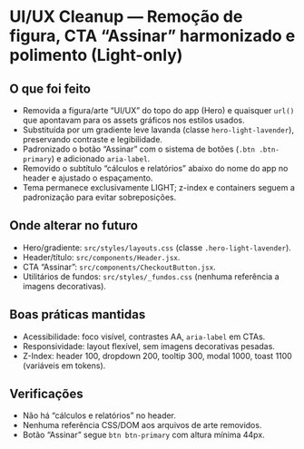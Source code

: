 # UI/UX Cleanup — Remoção de figura, CTA “Assinar” harmonizado e polimento (Light-only)

## O que foi feito
- Removida a figura/arte “UI/UX” do topo do app (Hero) e quaisquer `url()` que apontavam para os assets gráficos nos estilos usados.
- Substituída por um gradiente leve lavanda (classe `hero-light-lavender`), preservando contraste e legibilidade.
- Padronizado o botão “Assinar” com o sistema de botões (`.btn .btn-primary`) e adicionado `aria-label`.
- Removido o subtítulo “cálculos e relatórios” abaixo do nome do app no header e ajustado o espaçamento.
- Tema permanece exclusivamente LIGHT; z-index e containers seguem a padronização para evitar sobreposições.

## Onde alterar no futuro
- Hero/gradiente: `src/styles/layouts.css` (classe `.hero-light-lavender`).
- Header/título: `src/components/Header.jsx`.
- CTA “Assinar”: `src/components/CheckoutButton.jsx`.
- Utilitários de fundos: `src/styles/_fundos.css` (nenhuma referência a imagens decorativas).

## Boas práticas mantidas
- Acessibilidade: foco visível, contrastes AA, `aria-label` em CTAs.
- Responsividade: layout flexível, sem imagens decorativas pesadas.
- Z-Index: header 100, dropdown 200, tooltip 300, modal 1000, toast 1100 (variáveis em tokens).

## Verificações
- Não há “cálculos e relatórios” no header.
- Nenhuma referência CSS/DOM aos arquivos de arte removidos.
- Botão “Assinar” segue `btn btn-primary` com altura mínima 44px.


